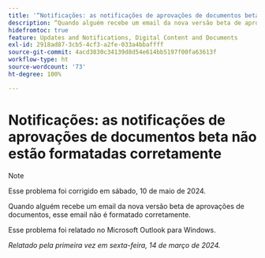 ```yaml
---
title: '“Notificações: as notificações de aprovações de documentos beta não estão formatadas corretamente”'
description: “Quando alguém recebe um email da nova versão beta de aprovações de documentos, esse email não é formatado corretamente. ”
hidefromtoc: true
feature: Updates and Notifications, Digital Content and Documents
exl-id: 2918ad87-3cb5-4cf3-a2fe-033a4bbaffff
source-git-commit: 4acd3830c34139d8d54e614bb5197f00fa63613f
workflow-type: ht
source-wordcount: '73'
ht-degree: 100%

---
```


# Notificações: as notificações de aprovações de documentos beta não estão formatadas corretamente

>[!NOTE]
>
>Esse problema foi corrigido em sábado, 10 de maio de 2024.

Quando alguém recebe um email da nova versão beta de aprovações de documentos, esse email não é formatado corretamente.

Esse problema foi relatado no Microsoft Outlook para Windows.

_Relatado pela primeira vez em sexta-feira, 14 de março de 2024._
